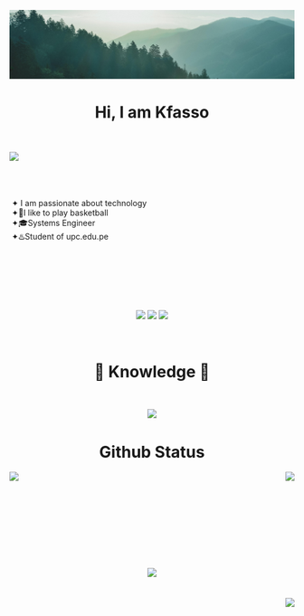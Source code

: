 ![BannerForest](forest.jpg)
<h1 align="center">Hi, I am Kfasso</h1>
<br/><br/>
<div>
  <div>
    <div width="200"></div>
    <img src="https://i.pinimg.com/736x/39/84/06/398406f989fa18239001520596a6e840.jpg" align="left" width="170">
    <br/><br/><br/><br/>
  	<p>
  		&nbsp;&#10022; I am passionate about technology<br>
  	  &nbsp;&#10022;🏀I like to play basketball<br>
  	  &nbsp;&#10022;🎓Systems Engineer<br>
  	  &nbsp;&#10022;♨️Student of upc.edu.pe<br>
	  </p>
  </div>
</div>
<br/><br/><br/><br/><br/><br/>
<div align = "center">
<a href="https://www.linkedin.com/in/limber-lazaro" target="_blank"><img src="https://img.shields.io/badge/linkedin-%230077B5.svg?style=for-the-badge&logo=linkedin&logoColor=white"></a>
<a href="https://www.instagram.com/Limberlb" target="_blank"><img src="https://img.shields.io/badge/Instagram-%23E4405F.svg?style=for-the-badge&logo=Instagram&logoColor=white"></a>
<a href="https://x.com/LimberLazaro" target="_blank"><img src="https://img.shields.io/badge/X-%23000000.svg?style=for-the-badge&logo=X&logoColor=white"></a>
</div>
<br/><br/>
<h1 align="center">🔎 Knowledge 📖</h1>
<br/>
<p align="center">
  <a href="https://skillicons.dev">
    <img src="https://skillicons.dev/icons?i=cs,dotnet,astro,bash,html,css,js,figma,git,github,md,linux,postgres,sqlite,py,tailwind&perline=6" />
  </a>
</p>
<h1 align="center">Github Status</h1>
<div align="center">
<img src="https://github-readme-stats.vercel.app/api?username=Kfassolb&theme=onedark&hide_border=true&include_all_commits=false&count_private=false" align="left" widht="100"/>
<img src="https://github-readme-stats.vercel.app/api/top-langs/?username=Kfassolb&theme=onedark&hide_border=true&include_all_commits=false&count_private=false&layout=compact" align="right"/>
<br><br><br><br><br><br><br><br><br><br>
<img src="https://github-readme-streak-stats.herokuapp.com/?user=Kfassolb&theme=onedark&hide_border=true"/>
</div>
<br/><br/>
<img src="https://visitcount.itsvg.in/api?id=Kfassolb&icon=6&color=12)](https://visitcount.itsvg.in" align="right"/>
